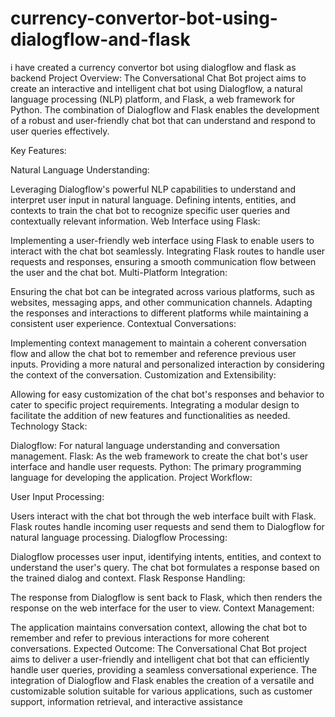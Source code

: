 # currency-convertor-bot-using-dialogflow-and-flask
i have created a currency convertor bot using dialogflow and flask as backend
Project Overview:
The Conversational Chat Bot project aims to create an interactive and intelligent chat bot using Dialogflow, a natural language processing (NLP) platform, and Flask, a web framework for Python. The combination of Dialogflow and Flask enables the development of a robust and user-friendly chat bot that can understand and respond to user queries effectively.

Key Features:

Natural Language Understanding:

Leveraging Dialogflow's powerful NLP capabilities to understand and interpret user input in natural language.
Defining intents, entities, and contexts to train the chat bot to recognize specific user queries and contextually relevant information.
Web Interface using Flask:

Implementing a user-friendly web interface using Flask to enable users to interact with the chat bot seamlessly.
Integrating Flask routes to handle user requests and responses, ensuring a smooth communication flow between the user and the chat bot.
Multi-Platform Integration:

Ensuring the chat bot can be integrated across various platforms, such as websites, messaging apps, and other communication channels.
Adapting the responses and interactions to different platforms while maintaining a consistent user experience.
Contextual Conversations:

Implementing context management to maintain a coherent conversation flow and allow the chat bot to remember and reference previous user inputs.
Providing a more natural and personalized interaction by considering the context of the conversation.
Customization and Extensibility:

Allowing for easy customization of the chat bot's responses and behavior to cater to specific project requirements.
Integrating a modular design to facilitate the addition of new features and functionalities as needed.
Technology Stack:

Dialogflow: For natural language understanding and conversation management.
Flask: As the web framework to create the chat bot's user interface and handle user requests.
Python: The primary programming language for developing the application.
Project Workflow:

User Input Processing:

Users interact with the chat bot through the web interface built with Flask.
Flask routes handle incoming user requests and send them to Dialogflow for natural language processing.
Dialogflow Processing:

Dialogflow processes user input, identifying intents, entities, and context to understand the user's query.
The chat bot formulates a response based on the trained dialog and context.
Flask Response Handling:

The response from Dialogflow is sent back to Flask, which then renders the response on the web interface for the user to view.
Context Management:

The application maintains conversation context, allowing the chat bot to remember and refer to previous interactions for more coherent conversations.
Expected Outcome:
The Conversational Chat Bot project aims to deliver a user-friendly and intelligent chat bot that can efficiently handle user queries, providing a seamless conversational experience. The integration of Dialogflow and Flask enables the creation of a versatile and customizable solution suitable for various applications, such as customer support, information retrieval, and interactive assistance
